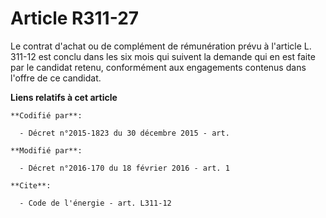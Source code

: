 # Article R311-27

Le contrat d'achat ou de complément de rémunération prévu à l'article L. 311-12 est conclu dans les six mois qui suivent la
demande qui en est faite par le candidat retenu, conformément aux engagements contenus dans l'offre de ce candidat.

**Liens relatifs à cet article**

	**Codifié par**:

	  - Décret n°2015-1823 du 30 décembre 2015 - art.

	**Modifié par**:

	  - Décret n°2016-170 du 18 février 2016 - art. 1

	**Cite**:

	  - Code de l'énergie - art. L311-12

